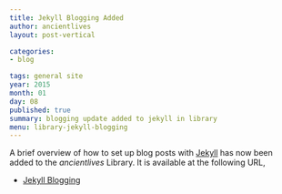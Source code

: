 ```yaml
---
title: Jekyll Blogging Added
author: ancientlives
layout: post-vertical

categories:
- blog

tags: general site
year: 2015
month: 01
day: 08
published: true
summary: blogging update added to jekyll in library
menu: library-jekyll-blogging
---
```


A brief overview of how to set up blog posts with [Jekyll](http://jekyllrb.com) has now been added to the *ancientlives* Library. It is available at the following URL,

* [Jekyll Blogging](/library/notes/jekyll-blogging/)


